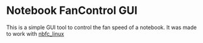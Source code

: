 # Notebook FanControl GUI

This is a simple GUI tool to control the fan speed of a notebook. It was made to work with [nbfc_linux](https://github.com/nbfc-linux/nbfc-linux)
